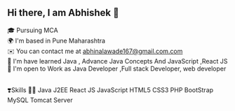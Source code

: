<h2>Hi there, I am Abhishek 👋</h2>

🎓  Pursuing MCA  <br/>
🌍  I'm based in Pune Maharashtra <br/>
✉️  You can contact me at abhinalawade167@gmail.com.com <br/>
🧠  I'm have learned  Java , Advance Java Concepts And JavaScript ,React JS <br/>
🤝  I'm open to Work as Java Developer ,Full stack Developer, web developer<br/>
<br/>

❣️Skills  🧑‍💻 Java J2EE  React JS JavaScript HTML5 CSS3 PHP BootStrap MySQL Tomcat Server  
